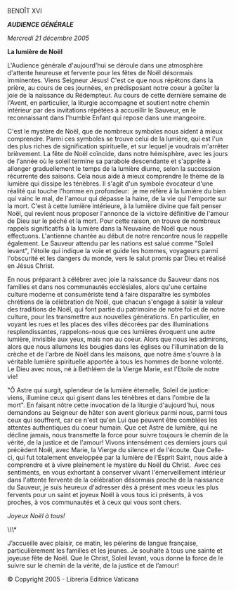 BENOÎT XVI

***AUDIENCE GÉNÉRALE***

*Mercredi 21 décembre 2005*

**La lumière de Noël**

L'Audience générale d'aujourd'hui se déroule dans une atmosphère d'attente heureuse et fervente pour les fêtes de Noël désormais imminentes. Viens Seigneur Jésus! C'est ce que nous répétons dans la prière, au cours de ces journées, en prédisposant notre coeur à goûter la joie de la naissance du Rédempteur. Au cours de cette dernière semaine de l'Avent, en particulier, la liturgie accompagne et soutient notre chemin intérieur par des invitations répétées à accueillir le Sauveur, en le reconnaissant dans l'humble Enfant qui repose dans une mangeoire.

C'est le mystère de Noël, que de nombreux symboles nous aident à mieux comprendre. Parmi ces symboles se trouve celui de la lumière, qui est l'un des plus riches de signification spirituelle, et sur lequel je voudrais m'arrêter brièvement. La fête de Noël coïncide, dans notre hémisphère, avec les jours de l'année où le soleil termine sa parabole descendante et s'apprête à allonger graduellement le temps de la lumière diurne, selon la succession récurrente des saisons. Cela nous aide à mieux comprendre le thème de la lumière qui dissipe les ténèbres. Il s'agit d'un symbole évocateur d'une réalité qui touche l'homme en profondeur:  je me réfère à la lumière du bien qui vainc le mal, de l'amour qui dépasse la haine, de la vie qui l'emporte sur la mort. C'est à cette lumière intérieure, à la lumière divine que fait penser Noël, qui revient nous proposer l'annonce de la victoire définitive de l'amour de Dieu sur le péché et la mort. Pour cette raison, on trouve de nombreux rappels significatifs à la lumière dans la Neuvaine de Noël que nous effectuons. L'antienne chantée au début de notre rencontre nous le rappelle également. Le Sauveur attendu par les nations est salué comme "Soleil levant", l'étoile qui indique la voie et guide les hommes, voyageurs parmi l'obscurité et les dangers du monde, vers le salut promis par Dieu et réalisé en Jésus Christ.

En nous préparant à célébrer avec joie la naissance du Sauveur dans nos familles et dans nos communautés ecclésiales, alors qu'une certaine culture moderne et consumériste tend à faire disparaître les symboles chrétiens de la célébration de Noël, que chacun s'engage à saisir la valeur des traditions de Noël, qui font partie du patrimoine de notre foi et de notre culture, pour les transmettre aux nouvelles générations. En particulier, en voyant les rues et les places des villes décorées par des illuminations resplendissantes, rappelons-nous que ces lumières évoquent une autre lumière, invisible aux yeux, mais non au coeur. Alors que nous les admirons, alors que nous allumons les bougies dans les églises ou l'illumination de la crèche et de l'arbre de Noël dans les maisons, que notre âme s'ouvre à la véritable lumière spirituelle apportée à tous les hommes de bonne volonté. Le Dieu avec nous, né à Bethléem de la Vierge Marie, est l'Etoile de notre vie!

"Ô Astre qui surgit, splendeur de la lumière éternelle, Soleil de justice:  viens, illumine ceux qui gisent dans les ténèbres et dans l'ombre de la mort". En faisant nôtre cette invocation de la liturgie d'aujourd'hui, nous demandons au Seigneur de hâter son avent glorieux parmi nous, parmi tous ceux qui souffrent, car ce n'est qu'en Lui que peuvent être comblées les attentes authentiques du coeur humain. Que cet Astre de lumière, qui ne décline jamais, nous transmette la force pour suivre toujours le chemin de la vérité, de la justice et de l'amour! Vivons intensément ces derniers jours qui précèdent Noël, avec Marie, la Vierge du silence et de l'écoute. Que Celle-ci, qui fut totalement enveloppée par la lumière de l'Esprit Saint, nous aide à comprendre et à vivre pleinement le mystère du Noël du Christ.  Avec ces sentiments, en vous exhortant à conserver vivant l'émerveillement intérieur dans l'attente fervente de la célébration désormais proche de la naissance du Sauveur, je suis heureux d'adresser dès à présent mes voeux les plus fervents pour un saint et joyeux Noël à vous tous ici présents, à vos proches, à vos communautés et à ceux qui vous sont chers.

*Joyeux Noël à tous!*

\\*\\*\\*

J’accueille avec plaisir, ce matin, les pèlerins de langue française, particulièrement les familles et les jeunes. Je souhaite à tous une sainte et joyeuse fête de Noël. Que le Christ, Soleil levant, vous donne la force de le suivre sur le chemin de la vérité, de la justice et de l’amour!

© Copyright 2005 - Libreria Editrice Vaticana
